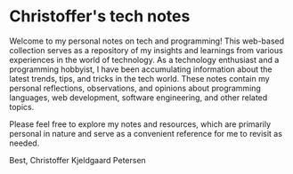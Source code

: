 # Christoffer's tech notes

Welcome to my personal notes on tech and programming! This web-based collection serves as a repository of my insights and learnings from various experiences in the world of technology. As a technology enthusiast and a programming hobbyist, I have been accumulating information about the latest trends, tips, and tricks in the tech world. These notes contain my personal reflections, observations, and opinions about programming languages, web development, software engineering, and other related topics.

Please feel free to explore my notes and resources, which are primarily personal in nature and serve as a convenient reference for me to revisit as needed.

Best,
Christoffer Kjeldgaard Petersen
